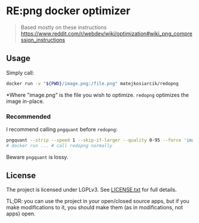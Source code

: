 # RE:png docker optimizer

> Based mostly on these instructions <https://www.reddit.com/r/webdev/wiki/optimization#wiki_png_compression_instructions>

## Usage

Simply call:

```sh
docker run -v "${PWD}/image.png:/file.png" matejkosiarcik/redopng
```

\*Where "image.png" is the file you wish to optimize.
`redopng` optimizes the image in-place.

### Recommended

I recommend calling `pngquant` before `redopng`:

```sh
pngquant --strip --speed 1 --skip-if-larger --quality 0-95 --force 'image.png' --output 'image.png'
# docker run ... # call redopng normally
```

Beware `pngquant` is lossy.

## License

The project is licensed under LGPLv3.
See [LICENSE.txt](./LICENSE.txt) for full details.

TL;DR: you can use the project in your open/closed source apps, but if you make
modifications to it, you should make them (as in modifications, not apps) open.
